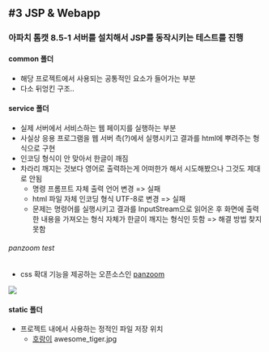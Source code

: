 ## #3 JSP & Webapp

### 아파치 톰캣 8.5-1 서버를 설치해서 JSP를 동작시키는 테스트를 진행

#### common 폴더
- 해당 프로젝트에서 사용되는 공통적인 요소가 들어가는 부분
- 다소 뒤엉킨 구조..

#### service 폴더
- 실제 서버에서 서비스하는 웹 페이지를 실행하는 부분
- 사실상 응용 프로그램을 웹 서버 측(?)에서 실행시키고 결과를 html에 뿌려주는 형식으로 구현
- 인코딩 형식이 안 맞아서 한글이 깨짐
- 차라리 깨지는 것보다 영어로 출력하는게 어떠한가 해서 시도해봤으나 그것도 제대로 안됨
  - 명령 프롬프트 자체 출력 언어 변경 => 실패
  - html 파일 자체 인코딩 형식 UTF-8로 변경 => 실패
  - 문제는 명령어를 실행시키고 결과를 InputStream으로 읽어온 후 화면에 출력한 내용을 가져오는 형식 자체가 한글이 깨지는 형식인 듯함 => 해결 방법 찾지 못함

###### panzoom test
- css 확대 기능을 제공하는 오픈소스인 [panzoom](https://github.com/timmywil/panzoom/)

<img src="https://user-images.githubusercontent.com/45554623/128125999-8163a264-6c45-4005-aa3a-4f8c3d558b39.png">


#### static 폴더
- 프로젝트 내에서 사용하는 정적인 파일 저장 위치
  - [호랑이](https://www.bbc.com/korean/news-53303810) awesome_tiger.jpg